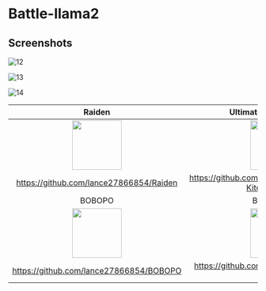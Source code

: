 # Battle-llama2

## Screenshots

![12](https://user-images.githubusercontent.com/41135423/45423251-583ceb00-b6c5-11e8-9e55-0d9465a84f45.gif)

![13](https://user-images.githubusercontent.com/41135423/45423252-583ceb00-b6c5-11e8-9652-c60751959188.gif)

![14](https://user-images.githubusercontent.com/41135423/45423253-58d58180-b6c5-11e8-9b04-10fb96234aea.gif)

| Raiden | Ultimate Kitchen House |
| :-: | :-: |
| <img src="https://i.imgur.com/AhhB68t.png" height="100px"> | <img src="https://i.imgur.com/1Ht2Fo5.png" height="100px"> |
| https://github.com/lance27866854/Raiden | https://github.com/lance27866854/Ultimate-Kitchen-House |
| BOBOPO | Battle Llama |
| <img src="https://i.imgur.com/CqoJ4md.png" height="100px"> | <img src="https://i.imgur.com/wFXYTwk.png" height="100px"> |
| https://github.com/lance27866854/BOBOPO | https://github.com/lance27866854/Battle-Llama |
